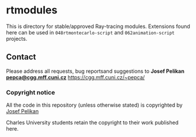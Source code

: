# rtmodules

This is directory for stable/approved Ray-tracing modules.
Extensions found here can be used in `048rtmontecarlo-script` and `062animation-script`
projects.

## Contact

Please address all requests, bug reportsand suggestions to
**Josef Pelikan <pepca@cgg.mff.cuni.cz>**
https://cgg.mff.cuni.cz/~pepca/

### Copyright notice

All the code in this repository (unless otherwise stated) is copyrighted
by [Josef Pelikan](https://cgg.mff.cuni.cz/~pepca/)

Charles University students retain the copyright to their work published here.

